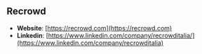 ## Recrowd

- **Website**: [https://recrowd.com](https://recrowd.com)
- **Linkedin**: [https://www.linkedin.com/company/recrowditalia/](https://www.linkedin.com/company/recrowditalia)
  



